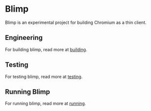 # Blimp

Blimp is an experimental project for building Chromium as a thin client.

## Engineering

For building blimp, read more at [building](docs/build.md).

## Testing

For testing blimp, read more at [testing](docs/test.md).

## Running Blimp

For running blimp, read more at [running](docs/running.md).
